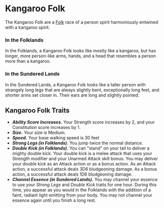 # Kangaroo Folk
The Kangaroo Folk are a [Folk](/rules/races/README.md#folk) race of a person spirit harmoniously entwined with a kangaroo spirit.

### In the Folklands
In the Folklands, a Kangaroo Folk looks like mostly like a kangaroo, but has longer, more person-like arms, hands, and a head that resembles a person more than a kangaroo.

### In the Sundered Lands
In the Sundered Lands, a Kangaroo Folk looks like a taller person with strangely long legs that are always slightly bent, exceptionally long feet, and shorter arms set closer in. Their ears are long and slightly pointed.

## Kangaroo Folk Traits
- _**Ability Score Increases.**_ Your Strength score increases by 2, and your Constitution score increases by 1.
- _**Size.**_ Your size is Medium.
- _**Speed.**_ Your base walking speed is 30 feet
- _**Strong Legs (in Folklands).**_ You jump twice the normal distance.
- _**Double Kick (in Folklands).**_  You can "stand" on your tail to deliver a mighty double kick. Your double kick is a melee attack that uses your Strength modifier and your Unarmed Attack skill bonus. You may deliver your double kick as an Attack action or as a bonus action. As an Attack action, a successful attack deals 3D6 bludgeoning damage. As a bonus action, a successful attack deals 1D6 bludgeoning damage.
- _**Channel Essence (in Sundered Lands).**_ You may channel your essence to use your _Strong Legs_ and _Double Kick_ traits for one hour. During this time, you appear as you would in the Folklands with the addition of a faint, radiant light emitting from your body. You may not channel your essence again until you finish a long rest.
